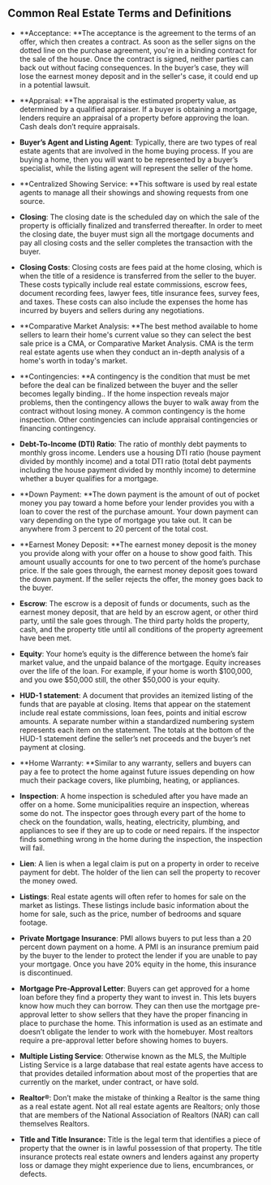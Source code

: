 ## Common Real Estate Terms and Definitions

* **Acceptance: **The acceptance is the agreement to the terms of an offer, which then creates a contract. As soon as the seller signs on the dotted line on the purchase agreement, you're in a binding contract for the sale of the house. Once the contract is signed, neither parties can back out without facing consequences. In the buyer’s case, they will lose the earnest money deposit and in the seller's case, it could end up in a potential lawsuit.

* **Appraisal: **The appraisal is the estimated property value, as determined by a qualified appraiser. If a buyer is obtaining a mortgage, lenders require an appraisal of a property before approving the loan. Cash deals don’t require appraisals.

* **Buyer’s Agent and Listing Agent**: Typically, there are two types of real estate agents that are involved in the home buying process. If you are buying a home, then you will want to be represented by a buyer’s specialist, while the listing agent will represent the seller of the home.

* **Centralized Showing Service: **This software is used by real estate agents to manage all their showings and showing requests from one source. 

* **Closing**: The closing date is the scheduled day on which the sale of the property is officially finalized and transferred thereafter. In order to meet the closing date, the buyer must sign all the mortgage documents and pay all closing costs and the seller completes the transaction with the buyer.

* **Closing Costs**: Closing costs are fees paid at the home closing, which is when the title of a residence is transferred from the seller to the buyer. These costs typically include real estate commissions, escrow fees, document recording fees, lawyer fees, title insurance fees, survey fees, and taxes. These costs can also include the expenses the home has incurred by buyers and sellers during any negotiations.

* **Comparative Market Analysis: **The best method available to home sellers to learn their home's current value so they can select the best sale price is a CMA, or Comparative Market Analysis. CMA is the term real estate agents use when they conduct an in-depth analysis of a home's worth in today's market.

* **Contingencies: **A contingency is the condition that must be met before the deal can be finalized between the buyer and the seller becomes legally binding.. If the home inspection reveals major problems, then the contingency allows the buyer to walk away from the contract without losing money. A common contingency is the home inspection. Other contingencies can include appraisal contingencies or financing contingency.

* **Debt-To-Income \(DTI\) Ratio**: The ratio of monthly debt payments to monthly gross income. Lenders use a housing DTI ratio \(house payment divided by monthly income\) and a total DTI ratio \(total debt payments including the house payment divided by monthly income\) to determine whether a buyer qualifies for a mortgage.

* **Down Payment: **The down payment is the amount of out of pocket money you pay toward a home before your lender provides you with a loan to cover the rest of the purchase amount. Your down payment can vary depending on the type of mortgage you take out. It can be anywhere from 3 percent to 20 percent of the total cost.

* **Earnest Money Deposit: **The earnest money deposit is the money you provide along with your offer on a house to show good faith. This amount usually accounts for one to two percent of the home’s purchase price. If the sale goes through, the earnest money deposit goes toward the down payment. If the seller rejects the offer, the money goes back to the buyer.

* **Escrow**: The escrow is a deposit of funds or documents, such as the earnest money deposit, that are held by an escrow agent, or other third party, until the sale goes through. The third party holds the property, cash, and the property title until all conditions of the property agreement have been met.

* **Equity**: Your home’s equity is the difference between the home’s fair market value, and the unpaid balance of the mortgage. Equity increases over the life of the loan. For example, if your home is worth $100,000, and you owe $50,000 still, the other $50,000 is your equity.

* **HUD-1 statement**: A document that provides an itemized listing of the funds that are payable at closing. Items that appear on the statement include real estate commissions, loan fees, points and initial escrow amounts. A separate number within a standardized numbering system represents each item on the statement. The totals at the bottom of the HUD-1 statement define the seller’s net proceeds and the buyer’s net payment at closing.

* **Home Warranty: **Similar to any warranty, sellers and buyers can pay a fee to protect the home against future issues depending on how much their package covers, like plumbing, heating, or appliances.

* **Inspection**: A home inspection is scheduled after you have made an offer on a home. Some municipalities require an inspection, whereas some do not. The inspector goes through every part of the home to check on the foundation, walls, heating, electricity, plumbing, and appliances to see if they are up to code or need repairs. If the inspector finds something wrong in the home during the inspection, the inspection will fail.

* **Lien**: A lien is when a legal claim is put on a property in order to receive payment for debt. The holder of the lien can sell the property to recover the money owed.

* **Listings**: Real estate agents will often refer to homes for sale on the market as listings. These listings include basic information about the home for sale, such as the price, number of bedrooms and square footage.

* **Private Mortgage Insurance**: PMI allows buyers to put less than a 20 percent down payment on a home. A PMI is an insurance premium paid by the buyer to the lender to protect the lender if you are unable to pay your mortgage. Once you have 20% equity in the home, this insurance is discontinued.

* **Mortgage Pre-Approval Letter**: Buyers can get approved for a home loan before they find a property they want to invest in. This lets buyers know how much they can borrow. They can then use the mortgage pre-approval letter to show sellers that they have the proper financing in place to purchase the home. This information is used as an estimate and doesn’t obligate the lender to work with the homebuyer. Most realtors require a pre-approval letter before showing homes to buyers.

* **Multiple Listing Service**: Otherwise known as the MLS, the Multiple Listing Service is a large database that real estate agents have access to that provides detailed information about most of the properties that are currently on the market, under contract, or have sold.

* **Realtor®**: Don’t make the mistake of thinking a Realtor is the same thing as a real estate agent. Not all real estate agents are Realtors; only those that are members of the National Association of Realtors \(NAR\) can call themselves Realtors.

* **Title and Title Insurance:** Title is the legal term that identifies a piece of property that the owner is in lawful possession of that property. The title insurance protects real estate owners and lenders against any property loss or damage they might experience due to liens, encumbrances, or defects.



